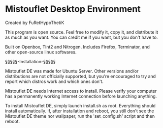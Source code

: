 # Mistouflet Desktop Environment

Created by FuRetHypoThetiK

This program is open source. Feel free to modify it, copy it, and distribute it as much as you want.
You can credit me if you want, but you don't have to.

Built on Openbox, Tint2 and Nitrogen. Includes Firefox, Terminator, and other open-source linux softwares.

§§§§§-Installation-§§§§§

Mistouflet DE was made for Ubuntu Server. Other versions and/or distributions are not officially supported, but you're encouraged to try and report which distros work and which ones don't.

Mistouflet DE needs Internet access to install. Please verify your computer has a permanently working Internet connection before launching anything.

To install Mistouflet DE, simply launch install.sh as root. Everything should install automatically.
If, after installation and reboot, you still don't see the Mistouflet DE theme nor wallpaper, run the 'set_config.sh' script and then reboot.
